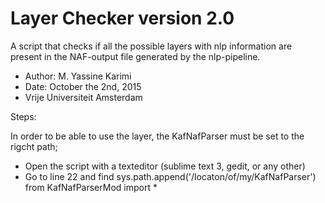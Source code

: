 # Layer Checker version 2.0
A script that checks if all the possible layers with nlp information are present in the NAF-output file generated by the nlp-pipeline. 

- Author: M. Yassine Karimi
- Date: October the 2nd, 2015
- Vrije Universiteit Amsterdam

Steps:

In order to be able to use the layer, the KafNafParser must be set to the rigcht path;
- Open the script with a texteditor (sublime text 3, gedit, or any other)
- Go to line 22 and find 
      sys.path.append('/locaton/of/my/KafNafParser')
      from KafNafParserMod import *
